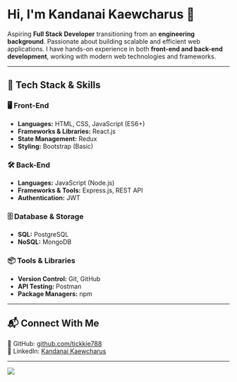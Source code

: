 # **Hi, I'm Kandanai Kaewcharus 👋**  

Aspiring **Full Stack Developer** transitioning from an **engineering background**. Passionate about building scalable and efficient web applications. I have hands-on experience in both **front-end and back-end development**, working with modern web technologies and frameworks.  

---

## **🚀 Tech Stack & Skills**  

### **🖥️ Front-End**  
- **Languages:** HTML, CSS, JavaScript (ES6+)  
- **Frameworks & Libraries:** React.js 
- **State Management:** Redux  
- **Styling:** Bootstrap (Basic)  

### **🛠️ Back-End**  
- **Languages:** JavaScript (Node.js)  
- **Frameworks & Tools:** Express.js, REST API  
- **Authentication:** JWT  

### **🗄️ Database & Storage**  
- **SQL:** PostgreSQL  
- **NoSQL:** MongoDB  

### **📦 Tools & Libraries**  
- **Version Control:** Git, GitHub  
- **API Testing:** Postman  
- **Package Managers:** npm  

---

## **📬 Connect With Me**  
📌 GitHub: [github.com/tickkie788](https://github.com/tickkie788)  
📌 LinkedIn: [Kandanai Kaewcharus](https://www.linkedin.com/in/kandanai-kaewcharus/)  

---  

![](https://komarev.com/ghpvc/?username=tickkie788&color=brightgreen)
